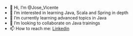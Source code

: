 - 👋 Hi, I’m @Jose_Vicente
- 👀 I’m interested in learning Java, Scala and Spring in depth
- 🌱 I’m currently learning advanced topics in Java
- 💞️ I’m looking to collaborate on Java trainings
- 📫 How to reach me: [Linkedin](https://www.linkedin.com/in/jose-ayala-luna-45716a9/)  

<!---
vin001gmailcom/vin001gmailcom is a ✨ special ✨ repository because its `README.md` (this file) appears on your GitHub profile.
You can click the Preview link to take a look at your changes.
--->
